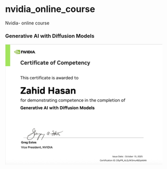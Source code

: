 # nvidia_online_course

Nvidia- online course

### Generative AI with Diffusion Models

![alt text](image.png)

